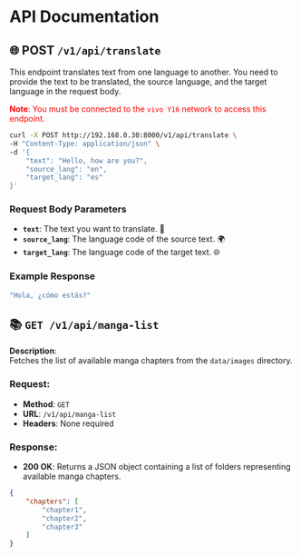 

# API Documentation 

## 🌐 POST `/v1/api/translate`

This endpoint translates text from one language to another. You need to provide the text to be translated, the source language, and the target language in the request body.

<span style="color:red">**Note**: You must be connected to the `vivo Y16` network to access this endpoint.</span>


```bash
curl -X POST http://192.168.0.30:8000/v1/api/translate \
-H "Content-Type: application/json" \
-d '{
    "text": "Hello, how are you?",
    "source_lang": "en",
    "target_lang": "es"
}'
```

### Request Body Parameters

- **`text`**: The text you want to translate. 📝
- **`source_lang`**: The language code of the source text. 🌍
- **`target_lang`**: The language code of the target text. 🌐

### Example Response

```bash
"Hola, ¿cómo estás?"
```


## 📚 `GET /v1/api/manga-list`

**Description**:  
Fetches the list of available manga chapters from the `data/images` directory.

### Request:
- **Method**: `GET`
- **URL**: `/v1/api/manga-list`
- **Headers**: None required

### Response:
- **200 OK**: Returns a JSON object containing a list of folders representing available manga chapters.

```json
{
    "chapters": [
        "chapter1",
        "chapter2",
        "chapter3"
    ]
}
```

